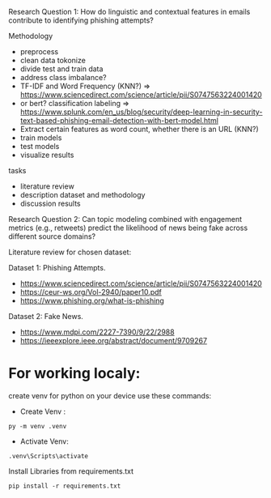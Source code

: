 Research Question 1:
How do linguistic and contextual features in emails contribute to identifying phishing attempts?


Methodology
- preprocess
- clean data tokonize
- divide test and train data
- address class imbalance?
- TF-IDF and Word Frequency (KNN?) => https://www.sciencedirect.com/science/article/pii/S0747563224001420
- or bert? classification labeling => https://www.splunk.com/en_us/blog/security/deep-learning-in-security-text-based-phishing-email-detection-with-bert-model.html
- Extract certain features as word count, whether there is an URL (KNN?)
- train models
- test models
- visualize results

tasks
- literature review
- description dataset and methodology
- discussion results


Research Question 2: Can topic modeling combined with engagement metrics (e.g., retweets) predict the likelihood of news being fake across different source domains?

Literature review for chosen dataset:

Dataset 1: Phishing Attempts.
- https://www.sciencedirect.com/science/article/pii/S0747563224001420
- https://ceur-ws.org/Vol-2940/paper10.pdf
- https://www.phishing.org/what-is-phishing

Dataset 2: Fake News.
- https://www.mdpi.com/2227-7390/9/22/2988
- https://ieeexplore.ieee.org/abstract/document/9709267


# For working localy:

create venv for python on your device use these commands: 
 - Create Venv :

```
py -m venv .venv
```

 - Activate Venv:

```
.venv\Scripts\activate
```

Install Libraries from requirements.txt

```
pip install -r requirements.txt
```

